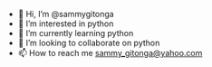 - 👋 Hi, I’m @sammygitonga
- 👀 I’m interested in python
- 🌱 I’m currently learning python
- 💞️ I’m looking to collaborate on python
- 📫 How to reach me sammy_gitonga@yahoo.com

<!---
sammygitonga/sammygitonga is a ✨ special ✨ repository because its `README.md` (this file) appears on your GitHub profile.
You can click the Preview link to take a look at your changes.
--->
